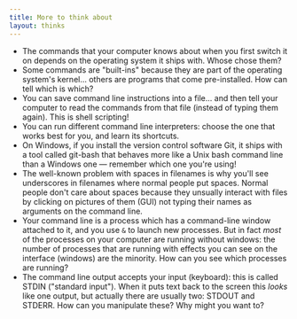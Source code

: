 ```yaml
---
title: More to think about
layout: thinks
---
```


* The commands that your computer knows about when you first switch it on depends on the operating system it ships with. Whose chose them?
* Some commands are "built-ins" because they are part of the operating system's kernel... others are programs that come pre-installed. How can tell which is which?
* You can save command line instructions into a file... and then tell your computer to read the commands from that file (instead of typing them again). This is shell scripting!
* You can run different command line interpreters: choose the one that works best for you, and learn its shortcuts.
* On Windows, if you install the version control software Git, it ships with a tool called git-bash that behaves more like a Unix bash command line than a Windows one — remember which one you're using!
* The well-known problem with spaces in filenames is why you'll see underscores in filenames where normal people put spaces. Normal people don't care about spaces because they unsually interact with files by clicking on pictures of them (GUI) not typing their names as arguments on the command line.
* Your command line is a process which has a command-line window attached to it, and you use `&` to launch new processes. But in fact _most_ of the processes on your computer are running without windows: the number of processes that are running with effects you can see on the interface (windows) are the minority. How can you see which processes are running? 
* The command line output accepts your input (keyboard): this is called STDIN ("standard input"). When it puts text back to the screen this _looks_ like one output, but actually there are usually two: STDOUT and STDERR. How can you manipulate these? Why might you want to?


